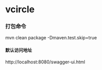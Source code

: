 # vcircle

### 打包命令
mvn clean package -Dmaven.test.skip=true

#### 默认访问地址
http://localhost:8080/swagger-ui.html


